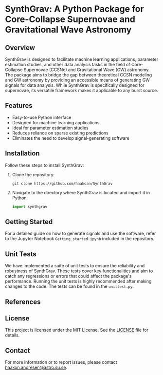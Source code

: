 
# SynthGrav: A Python Package for Core-Collapse Supernovae and Gravitational Wave Astronomy

## Overview
SynthGrav is designed to facilitate machine learning applications, parameter estimation studies, and other data analysis tasks in the field of Core-Collapse Supernovae (CCSNe) and Gravitational Wave (GW) astronomy. 
The package aims to bridge the gap between theoretical CCSN modeling and GW astronomy by providing an accessible means of generating GW signals for data analysis. 
While SynthGrav is specifically designed for supernovae, its versatile framework makes it applicable to any burst source.


## Features

- Easy-to-use Python interface
- Designed for machine learning applications
- Ideal for parameter estimation studies
- Reduces reliance on sparse existing predictions
- Eliminates the need to develop signal-generating software

## Installation

Follow these steps to install SynthGrav:

1. Clone the repository:
    ```
    git clone https://github.com/haakoan/SynthGrav
    ```
2. Navigate to the directory where SynthGrav is located and import it in Python:
    ```python
    import synthgrav
    ```

## Getting Started

For a detailed guide on how to generate signals and use the software, refer to the Jupyter Notebook `Getting_started.ipynb` included in the repository.

## Unit Tests

We have implemented a suite of unit tests to ensure the reliability and robustness of SynthGrav. 
These tests cover key functionalities and aim to catch any regressions or errors that could affect the package's performance. 
Running the unit tests is highly recommended after making changes to the code. The tests can be found in the `unittest.py`.




## References

## License

This project is licensed under the MIT License. See the [LICENSE](LICENSE) file for details.

## Contact

For more information or to report issues, please contact haakon.andresen@astro.su.se.
